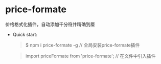 # price-formate
价格格式化插件，自动添加千分符并精确到厘
*   Quick start:
    > $ npm i price-formate -g    // 全局安装price-formate插件
    
    > import priceFormate from 'price-formate'; // 在文件中引入插件
